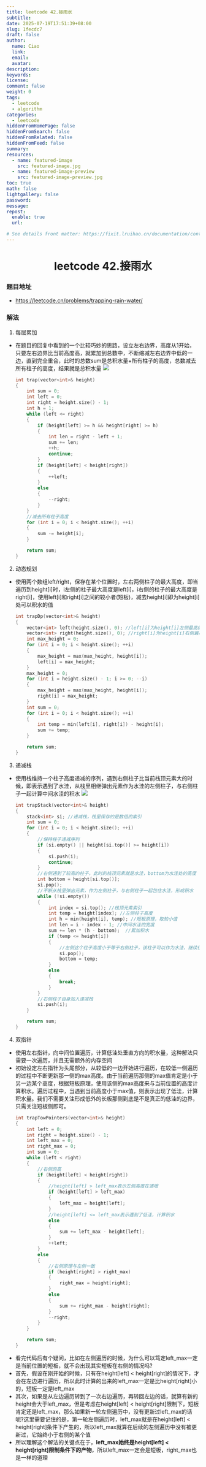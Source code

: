 ```yaml
---
title: leetcode 42.接雨水
subtitle:
date: 2025-07-19T17:51:39+08:00
slug: 1fecdc7
draft: false
author:
  name: Ciao
  link:
  email:
  avatar:
description:
keywords:
license:
comment: false
weight: 0
tags:
  - leetcode
  - algorithm
categories:
  - leetcode
hiddenFromHomePage: false
hiddenFromSearch: false
hiddenFromRelated: false
hiddenFromFeed: false
summary:
resources:
  - name: featured-image
    src: featured-image.jpg
  - name: featured-image-preview
    src: featured-image-preview.jpg
toc: true
math: false
lightgallery: false
password:
message:
repost:
  enable: true
  url:

# See details front matter: https://fixit.lruihao.cn/documentation/content-management/introduction/#front-matter
---
```


<!--more-->

<h1 align="center">leetcode 42.接雨水</h1>

### 题目地址
  * https://leetcode.cn/problems/trapping-rain-water/

### 解法
  1. 每层累加
  * 在题目的回复中看到的一个比较巧妙的思路，设立左右边界，高度从1开始，只要左右边界比当前高度高，就累加到总数中，不断缩减左右边界中低的一边，直到完全重合，此时的总数sum是总积水量+所有柱子的高度，总数减去所有柱子的高度，结果就是总积水量
    ![](./p1.png)
    ```C++
    int trap(vector<int>& height) 
    {
        int sum = 0;
        int left = 0;
        int right = height.size() - 1;
        int h = 1;
        while (left <= right)
        {
            if (height[left] >= h && height[right] >= h)
            {
                int len = right - left + 1;
                sum += len;
                ++h;
                continue;
            }
            if (height[left] < height[right])
            {
                ++left;
            }
            else
            {
                --right;
            }
        }
        //减去所有柱子高度
        for (int i = 0; i < height.size(); ++i)
        {
            sum -= height[i];
        }

        return sum;
    }
    ```


  2. 动态规划
  * 使用两个数组left/right，保存在某个位置时，左右两侧柱子的最大高度，即当遍历到height[i]时，i左侧的柱子最大高度是left[i]，i右侧的柱子的最大高度是right[i]，使用left[i]和right[i]之间的较小者(短板)，减去height[i]即为height[i]处可以积水的值
    ```C++
    int trapDp(vector<int>& height)
    {
        vector<int> left(height.size(), 0); //left[i]为height[i]左侧最高的柱子
        vector<int> right(height.size(), 0); //right[i]为height[i]右侧最高的柱子
        int max_height = 0;
        for (int i = 0; i < height.size(); ++i)
        {
            max_height = max(max_height, height[i]);
            left[i] = max_height;
        }
        max_height = 0;
        for (int i = height.size() - 1; i >= 0; --i)
        {
            max_height = max(max_height, height[i]);
            right[i] = max_height;
        }
        int sum = 0;
        for (int i = 0; i < height.size(); ++i)
        {
            int temp = min(left[i], right[i]) - height[i];
            sum += temp;
        }

        return sum;
    }
    ```
  
  
  3. 递减栈
  * 使用栈维持一个柱子高度递减的序列，遇到右侧柱子比当前栈顶元素大的时候，即表示遇到了水洼，从栈里相继弹出元素作为水洼的左侧柱子，与右侧柱子一起计算中间水洼的积水
    ![](./p2.png)
    ```C++
    int trapStack(vector<int>& height)
    {
        stack<int> si; //递减栈，栈里保存的是数组的索引
        int sum = 0;
        for (int i = 0; i < height.size(); ++i)
        {
            //保持柱子递减序列
            if (si.empty() || height[si.top()] >= height[i])
            {
                si.push(i);
                continue;
            }
            //右侧遇到了较高的柱子，此时的栈顶元素就是水洼，bottom为水洼处的高度
            int bottom = height[si.top()]; 
            si.pop();
            //不断从栈里弹出元素，作为左侧柱子，与右侧柱子一起包住水洼，形成积水
            while (!si.empty())
            {
                int index = si.top(); //栈顶元素索引
                int temp = height[index]; //左侧柱子高度
                int h = min(height[i], temp); //短板原理，取较小值
                int len = i - index - 1; //中间水洼的宽度
                sum += len * (h - bottom);  //累加积水
                if (temp <= height[i])
                {
                    //左侧这个柱子高度小于等于右侧柱子，该柱子可以作为水洼，继续往左侧查看更高的柱子，寻求更多的积水
                    si.pop();
                    bottom = temp;
                }
                else
                {
                    break;
                }
            }
            //右侧柱子自身加入递减栈
            si.push(i);
        }

        return sum;
    }
    ```
  

  4. 双指针
  * 使用左右指针，向中间位置遍历，计算低洼处垂直方向的积水量，这种解法只需要一次遍历，并且无需额外的内存空间
  * 初始设定左右指针为头尾部分，从较低的一边开始进行遍历，在较低一侧遍历的过程中不断更新那一侧的max高度。由于当前遍历那侧的max值肯定是小于另一边某个高度，根据短板原理，使用该侧的max高度来与当前位置的高度计算积水。遍历过程中，当遇到当前高度小于max值，则表示出现了低洼，计算积水量。我们不需要关注形成低外的长板那侧到底是不是真正的低洼的边界，只需关注短板侧即可。
    ```C++
    int trapTowPointers(vector<int>& height)
    {
        int left = 0;
        int right = height.size() - 1;
        int left_max = 0;
        int right_max = 0;
        int sum = 0;
        while (left < right)
        {
            //右侧的高
            if (height[left] < height[right])
            {
                //height[left] > left_max表示左侧高度在递增
                if (height[left] > left_max)
                {
                    left_max = height[left];
                }
                //height[left] <= left_max表示遇到了低洼，计算积水
                else
                {
                    sum += left_max - height[left];
                }
                ++left;
            }
            else
            {
                //右侧原理与左侧一致
                if (height[right] > right_max)
                {
                    right_max = height[right];
                }
                else
                {
                    sum += right_max - height[right];
                }
                --right;
            }
        }

        return sum;
    }
    ```
  * 看完代码后有个疑问，比如在左侧遍历的时候，为什么可以笃定left_max一定是当前位置的短板，就不会出现其实短板在右侧的情况吗?
  * 首先，假设在刚开始的时候，只有在height[left] < height[right]的情况下，才会在左边进行遍历，所以此时计算的出来的left_max一定是比height[right]小的，短板一定是left_max
  * 其次，如果是从左边遍历转到了一次右边遍历，再转回左边的话，就算有新的height会大于left_max，但是考虑在height[left] < height[right]限制下，短板肯定还是left_max，那么如果新一轮左侧遍历中，没有更新过left_max的话呢?这里需要记住的是，第一轮左侧遍历时，left_max就是在height[left] < height[right]条件下产生的，所以left_max就算在后续的左侧遍历中没有被更新过，它始终小于右侧的某个值
  * 所以理解这个解法的关键点在于，**left_max始终是height[left] < height[right]限制条件下的产物**，所以left_max一定会是短板，right_max也是一样的道理 
